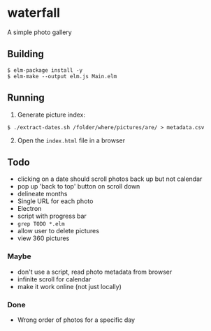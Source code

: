 # waterfall
A simple photo gallery


## Building

```
$ elm-package install -y
$ elm-make --output elm.js Main.elm
```

## Running

1. Generate picture index:

```
$ ./extract-dates.sh /folder/where/pictures/are/ > metadata.csv
```

2. Open the `index.html` file in a browser


## Todo

- clicking on a date should scroll photos back up but not calendar
- pop up 'back to top' button on scroll down
- delineate months
- Single URL for each photo
- Electron
- script with progress bar
- `grep TODO *.elm`
- allow user to delete pictures
- view 360 pictures

### Maybe

- don't use a script, read photo metadata from browser
- infinite scroll for calendar
- make it work online (not just locally)

### Done

- Wrong order of photos for a specific day
